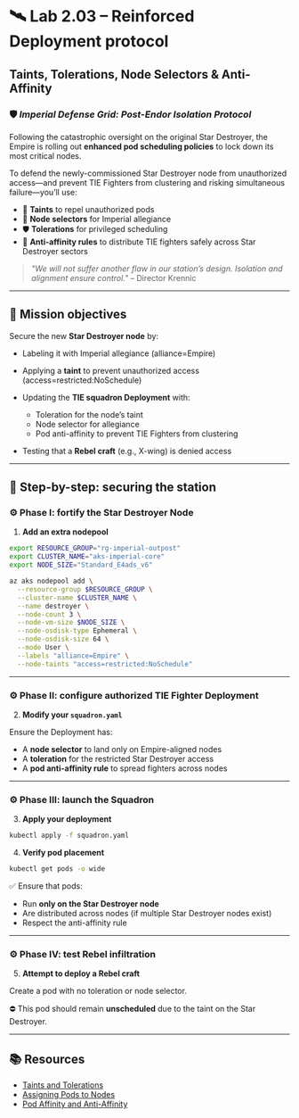 # 🛰️ Lab 2.03 – Reinforced Deployment protocol

## **Taints, Tolerations, Node Selectors & Anti-Affinity**

### 🛡️ _Imperial Defense Grid: Post-Endor Isolation Protocol_

Following the catastrophic oversight on the original Star Destroyer, the Empire is rolling out **enhanced pod scheduling policies** to lock down its most critical nodes.

To defend the newly-commissioned Star Destroyer node from unauthorized access—and prevent TIE Fighters from clustering and risking simultaneous failure—you’ll use:

- 🛑 **Taints** to repel unauthorized pods
- 🎯 **Node selectors** for Imperial allegiance
- 🛡️ **Tolerations** for privileged scheduling
- 🧩 **Anti-affinity rules** to distribute TIE fighters safely across Star Destroyer sectors

> _"We will not suffer another flaw in our station’s design. Isolation and alignment ensure control."_ – Director Krennic

---

## 🎯 Mission objectives

Secure the new **Star Destroyer node** by:

- Labeling it with Imperial allegiance (alliance=Empire)
- Applying a **taint** to prevent unauthorized access (access=restricted:NoSchedule)
- Updating the **TIE squadron Deployment** with:

  - Toleration for the node’s taint
  - Node selector for allegiance
  - Pod anti-affinity to prevent TIE Fighters from clustering

- Testing that a **Rebel craft** (e.g., X-wing) is denied access

---

## 🧭 Step-by-step: securing the station

### ⚙️ Phase I: fortify the Star Destroyer Node

1. **Add an extra nodepool**

```bash
export RESOURCE_GROUP="rg-imperial-outpost"
export CLUSTER_NAME="aks-imperial-core"
export NODE_SIZE="Standard_E4ads_v6"
```

```bash
az aks nodepool add \
  --resource-group $RESOURCE_GROUP \
  --cluster-name $CLUSTER_NAME \
  --name destroyer \
  --node-count 3 \
  --node-vm-size $NODE_SIZE \
  --node-osdisk-type Ephemeral \
  --node-osdisk-size 64 \
  --mode User \
  --labels "alliance=Empire" \
  --node-taints "access=restricted:NoSchedule"
```

---

### ⚙️ Phase II: configure authorized TIE Fighter Deployment

2. **Modify your `squadron.yaml`**

Ensure the Deployment has:

- A **node selector** to land only on Empire-aligned nodes
- A **toleration** for the restricted Star Destroyer access
- A **pod anti-affinity rule** to spread fighters across nodes

---

### ⚙️ Phase III: launch the Squadron

3. **Apply your deployment**

```bash
kubectl apply -f squadron.yaml
```

4. **Verify pod placement**

```bash
kubectl get pods -o wide
```

✅ Ensure that pods:

- Run **only on the Star Destroyer node**
- Are distributed across nodes (if multiple Star Destroyer nodes exist)
- Respect the anti-affinity rule

---

### ⚙️ Phase IV: test Rebel infiltration

5. **Attempt to deploy a Rebel craft**

Create a pod with no toleration or node selector.

⛔ This pod should remain **unscheduled** due to the taint on the Star Destroyer.

---

## 📚 Resources

- [Taints and Tolerations](https://kubernetes.io/docs/concepts/scheduling-eviction/taint-and-toleration/)
- [Assigning Pods to Nodes](https://kubernetes.io/docs/concepts/scheduling-eviction/assign-pod-node/)
- [Pod Affinity and Anti-Affinity](https://kubernetes.io/docs/concepts/scheduling-eviction/assign-pod-node/#affinity-and-anti-affinity)
